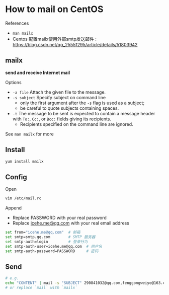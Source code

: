 # How to mail on CentOS

References

- `man mailx`
- Centos 配置mailx使用外部smtp发送邮件 : https://blog.csdn.net/qq_25551295/article/details/51803942

## mailx

**send and receive Internet mail**

Options

- `-a file` Attach the given file to the message.
- `-s subject` Specify subject on command line
    - only the first argument after the `-s` flag is used as a subject;
    - be careful to quote subjects containing spaces.
- `-t` The message to be sent is expected to contain a message header with `To:`, `Cc:`, or `Bcc:` fields  giving  its recipients.
    - Recipients specified on the command line are ignored.

See `man mailx` for more

## Install

```bash
yum install mailx
```

## Config

Open

```bash
vim /etc/mail.rc
```

Append

- Replace PASSWORD with your real password
- Replace icehe.me@qq.com with your real email address

```bash
set from="icehe.me@qq.com"  # 邮箱
set smtp=smtp.qq.com        # SMTP 服务器
set smtp-auth=login         # 登录行为
set smtp-auth-user=icehe.me@qq.com  # 用户名
set smtp-auth-password=PASSWORD     # 密码
```

## Send

```bash
# e.g.
echo "CONTENT" | mail -s "SUBJECT" 290841032@qq.com,fenggongweiye@163.com
# or replace `mail` with `mailx`
```
